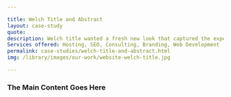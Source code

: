 ```yaml
---

title: Welch Title and Abstract
layout: case-study
quote: 
description: Welch title wanted a fresh new look that captured the experience and dedication that has led them to be providing superioir title services to the Indiana region and beyond for the past 30 years. We met with Nick Welch, the President and Founder to develop a site that he could be proud of. 
Services offered: Hosting, SEO, Consulting, Branding, Web Development
permalink: case-studies/welch-title-and-abstract.html
img: /library/images/our-work/website-welch-title.jpg

---
```


### The Main Content Goes Here